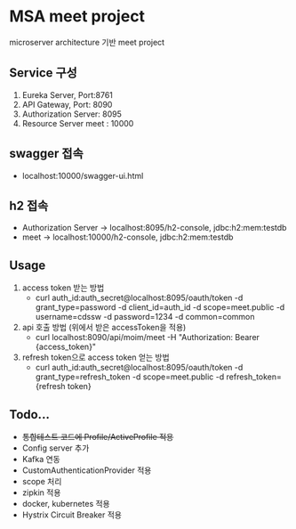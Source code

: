 # MSA meet project
microserver architecture 기반 meet project

## Service 구성
1. Eureka Server, Port:8761
2. API Gateway, Port: 8090
3. Authorization Server: 8095
4. Resource Server
   meet : 10000

## swagger 접속
- localhost:10000/swagger-ui.html

## h2 접속
- Authorization Server → localhost:8095/h2-console, jdbc:h2:mem:testdb
- meet → localhost:10000/h2-console, jdbc:h2:mem:testdb

## Usage
1. access token 받는 방법
   - curl auth_id:auth_secret@localhost:8095/oauth/token -d grant_type=password -d client_id=auth_id -d scope=meet.public -d username=cdssw -d password=1234 -d common=common
2. api 호출 방법 (위에서 받은 accessToken을 적용)
   - curl localhost:8090/api/moim/meet -H "Authorization: Bearer {access_token}"
3. refresh token으로 access token 얻는 방법
   - curl auth_id:auth_secret@localhost:8095/oauth/token -d grant_type=refresh_token -d scope=meet.public -d refresh_token={refresh token}

## Todo...
- <del>통합테스트 코드에 Profile/ActiveProfile 적용</del>
- Config server 추가
- Kafka 연동
- CustomAuthenticationProvider 적용
- scope 처리
- zipkin 적용
- docker, kubernetes 적용
- Hystrix Circuit Breaker 적용
